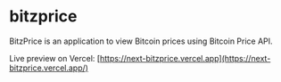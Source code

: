 # bitzprice
BitzPrice is an application to view Bitcoin prices using Bitcoin Price API.

Live preview on Vercel: [https://next-bitzprice.vercel.app](https://next-bitzprice.vercel.app/)
